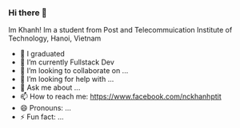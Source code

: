 ### Hi there 👋
Im Khanh!
Im a student from Post and Telecommuication Institute of Technology, Hanoi, Vietnam

- 🔭 I graduated
- 🌱 I’m currently Fullstack Dev
- 👯 I’m looking to collaborate on ...
- 🤔 I’m looking for help with ...
- 💬 Ask me about ...
- 📫 How to reach me: https://www.facebook.com/nckhanhptit
- 😄 Pronouns: ...
- ⚡ Fun fact: ...

